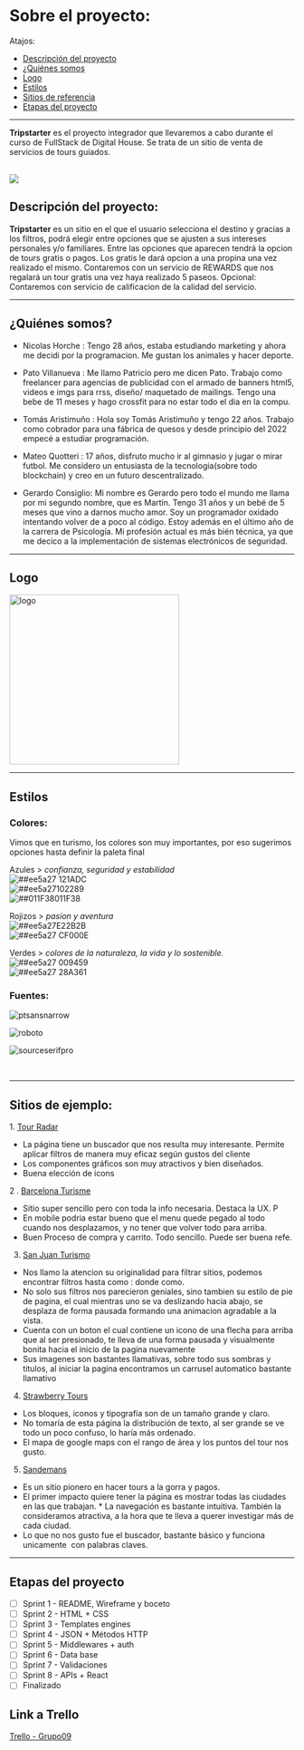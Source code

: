 <h1> Sobre el proyecto: </h1>

Atajos: 
- <a href="https://githubcom0322CDFSNCN16LAEDgrupo-09#-descripci%C3%B3n-del-proyecto-">Descripción del proyecto<a> 
- <a href="https://github.com/0322CDFSNCN16LAED/grupo-09#-qui%C3%A9nes-somos-"> ¿Quiénes somos<a> 
- <a href="https://github.com/0322CDFSNCN16LAED/grupo-09#-logo-"> Logo</a> 
- <a href="https://github.com/0322CDFSNCN16LAED/grupo-09#-estilos-"> Estilos </a> 
- <a href="https://github.com/0322CDFSNCN16LAED/grupo-09#-sitios-de-ejemplo-"> Sitios de referencia</a> 
- <a href="https://github.com/0322CDFSNCN16LAED/grupo-09#-etapas-del-proyecto-"> Etapas del proyecto</a>

<hr>

<b>Tripstarter</b> es el proyecto integrador que llevaremos a cabo durante el curso de FullStack de Digital House. Se trata de un sitio de venta de servicios de tours guiados. <br><br>

<img src='https://concepto.de/wp-content/uploads/2012/03/turismo-e1552499811477.jpg'>

<div id="description">
<h2> Descripción del proyecto: </h2>
<b>Tripstarter</b> es un sitio en el que el usuario selecciona el destino y gracias a los filtros, podrá elegir entre opciones que se ajusten a sus intereses personales y/o familiares.
Entre las opciones que aparecen tendrá la opcion de tours gratis o pagos. Los gratis le dará opcion a una propina una vez realizado el mismo. 
Contaremos con un servicio de REWARDS que nos regalará un tour gratis una vez haya realizado 5 paseos. 
Opcional:  
Contaremos con servicio de calificacion de la calidad del servicio.

</div>
<hr>

<div id="quienes">

<h2> ¿Quiénes somos? </h2>

- Nicolas Horche : Tengo 28 años, estaba estudiando marketing y ahora me decidi por la programacion. Me gustan los animales y hacer deporte.

- Pato Villanueva : Me llamo Patricio pero me dicen Pato. Trabajo como freelancer para agencias de publicidad con el armado de banners html5, videos e imgs para rrss, diseño/ maquetado de mailings.
  Tengo una bebe de 11 meses y hago crossfit para no estar todo el dia en la compu.

- Tomás Aristimuño : Hola soy Tomás Aristimuño y tengo 22 años. Trabajo como cobrador para una fábrica de quesos y desde principio del 2022 empecé a estudiar programación.

- Mateo Quotteri : 17 años, disfruto mucho ir al gimnasio y jugar o mirar futbol. Me considero un entusiasta de la tecnologia(sobre todo blockchain) y creo en un futuro descentralizado.

- Gerardo Consiglio: Mi nombre es Gerardo pero todo el mundo me llama por mi segundo nombre, que es Martín. Tengo 31 años y un bebé de 5 meses que vino a darnos mucho amor. Soy un programador oxidado intentando volver de a poco al código. Estoy además en el último año de la carrera de Psicología. Mi profesión actual es más bién técnica, ya que me decico a la implementación de sistemas electrónicos de seguridad.

</div>
<hr>

<div id="logo">
<h2> Logo </h2>

   <img src='https://github.com/0322CDFSNCN16LAED/grupo-09/blob/676c567188b6c18f009b94150ddb307e631d79a2/Logo%20PNG%20con%20nombre.png' alt='logo' width='300' height='300'>

</div>

<hr>

<div id="estilos">
<h2> Estilos </h2>

<h3> Colores: </h3>

<div id="colores">
Vimos que en turismo, los colores son muy importantes, por eso sugerimos opciones hasta definir la paleta final

Azules > <i>confianza, seguridad y estabilidad</i> <br>
![##ee5a27](https://via.placeholder.com/15/121ADC/000000?text=+) 121ADC <br>
![##ee5a27](https://via.placeholder.com/15/102289/000000?text=+)102289 <br>
![##011F38](https://via.placeholder.com/15/102289/000000?text=+)011F38

Rojizos > <i> pasion y aventura </i> <br>
![##ee5a27](https://via.placeholder.com/15/E22B2B/000000?text=+)E22B2B <br>
![##ee5a27](https://via.placeholder.com/15/CF000E/000000?text=+) CF000E

Verdes > <i> colores de la naturaleza, la vida y lo sostenible. </i> <br>
![##ee5a27](https://via.placeholder.com/15/009459/000000?text=+) 009459 <br>
![##ee5a27](https://via.placeholder.com/15/28A361/000000?text=+) 28A361

</div>

<h3> Fuentes: </h3>
<div id="fuentes">
   <p> <img src="https://github.com/0322CDFSNCN16LAED/grupo-09/blob/main/ptsansnarrow.png" alt="ptsansnarrow"> </p>
   <p> <img src="https://github.com/0322CDFSNCN16LAED/grupo-09/blob/main/roboto.png" alt="roboto"> </p>
   <p> <img src="https://github.com/0322CDFSNCN16LAED/grupo-09/blob/main/sourceserifpro.png" alt="sourceserifpro"> </p>
</div>

</div>

<br>

<hr>

<div id="sitios">

<h2> Sitios de ejemplo: </h2>
 1.   <a href="https://www.tourradar.com/" target="_blank"> Tour Radar </a>

- La página tiene un buscador que nos resulta muy interesante. Permite aplicar filtros de manera muy eficaz según gustos del cliente
- Los componentes gráficos son muy atractivos y bien diseñados.
- Buena elección de icons

2 . <a href="https://www.barcelonaturisme.com/" target="_blank"> Barcelona Turisme </a>

- Sitio super sencillo pero con toda la info necesaria. Destaca la UX. P
- En mobile podria estar bueno que el menu quede pegado al todo cuando nos desplazamos, y no tener que volver todo para arriba.
- Buen Proceso de compra y carrito. Todo sencillo. Puede ser buena refe.

3.  <a href="https://www.sanjuan.tur.ar/" target="_blank"> San Juan Turismo </a>

- Nos llamo la atencion su originalidad para filtrar sitios, podemos encontrar filtros hasta como : donde como.
- No solo sus filtros nos parecieron geniales, sino tambien su estilo de pie de pagina, el cual mientras uno se va deslizando hacia abajo, se desplaza de forma pausada formando una animacion agradable a la vista.
- Cuenta con un boton el cual contiene un icono de una flecha para arriba que al ser presionado, te lleva de una forma pausada y visualmente bonita hacia el inicio de la pagina nuevamente
- Sus imagenes son bastantes llamativas, sobre todo sus sombras y titulos, al iniciar la pagina encontramos un carrusel automatico bastante llamativo

4.  <a href="https://strawberrytours.com/es" target="_blank"> Strawberry Tours </a>

- Los bloques, iconos y tipografía son de un tamaño grande y claro.
- No tomaría de esta página la distribución de texto, al ser grande se ve todo un poco confuso, lo haría más ordenado.
- El mapa de google maps con el rango de área y los puntos del tour nos gusto.

5. <a href="https://www.neweuropetours.eu/es/" target="_blank"> Sandemans </a>

- Es un sitio pionero en hacer tours a la gorra y pagos.
- El primer impacto quiere tener la página es mostrar todas las ciudades en las que trabajan.
  \* La navegación es bastante intuitiva. También la consideramos atractiva, a la hora que te lleva a querer investigar más de cada ciudad.
- Lo que no nos gusto fue el buscador, bastante básico y funciona unicamente  con palabras claves.

</div>

<hr>

<div id="etapa">
 <h2> Etapas del proyecto </h2>

- [ ] Sprint 1 - README, Wireframe y boceto
- [ ] Sprint 2 - HTML + CSS
- [ ] Sprint 3 - Templates engines
- [ ] Sprint 4 - JSON + Métodos HTTP
- [ ] Sprint 5 - Middlewares + auth
- [ ] Sprint 6 - Data base
- [ ] Sprint 7 - Validaciones
- [ ] Sprint 8 - APIs + React
- [ ] Finalizado

</div>

<div id="trello">
 <h2> Link a Trello </h2>

<a href="https://trello.com/b/thBP2A3P/proyecto-integrador" target="_blank"> Trello - Grupo09 </a>

</div>
